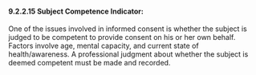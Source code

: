 #### 9.2.2.15 Subject Competence Indicator: 

One of the issues involved in informed consent is whether the subject is judged to be competent to provide consent on his or her own behalf. Factors involve age, mental capacity, and current state of health/awareness. A professional judgment about whether the subject is deemed competent must be made and recorded.
